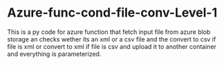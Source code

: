 # Azure-func-cond-file-conv-Level-1

This is a py code for azure function that fetch input file from azure blob storage an checks wether its an xml or a csv file and the convert to csv if file is xml or convert to xml if file is csv and upload it to another container and everything is parameterized.

